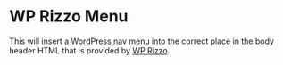 # WP Rizzo Menu

This will insert a WordPress nav menu into the correct place in the body header HTML that is provided by [WP Rizzo](https://github.com/lonelyplanet/wp-rizzo).
